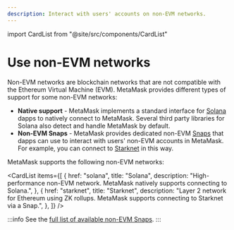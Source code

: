 ```yaml
---
description: Interact with users' accounts on non-EVM networks.
---
```


import CardList from "@site/src/components/CardList"

# Use non-EVM networks

Non-EVM networks are blockchain networks that are not compatible with the Ethereum Virtual Machine (EVM).
MetaMask provides different types of support for some non-EVM networks:

- **Native support** - MetaMask implements a standard interface for [Solana](solana.md) dapps to natively connect to MetaMask.
  Several third party libraries for Solana also detect and handle MetaMask by default.
- **Non-EVM Snaps** - MetaMask provides dedicated non-EVM [Snaps](https://metamask.io/snaps/) that dapps can use to interact with users' non-EVM accounts in MetaMask.
  For example, you can connect to [Starknet](starknet/index.md) in this way.

MetaMask supports the following non-EVM networks:

<CardList
  items={[
    {
      href: "solana",
      title: "Solana",
      description:
        "High-performance non-EVM network. MetaMask natively supports connecting to Solana.",
    },
    {
      href: "starknet",
      title: "Starknet",
      description:
        "Layer 2 network for Ethereum using ZK rollups. MetaMask supports connecting to Starknet via a Snap.",
    },
  ]}
/>

:::info
See the [full list of available non-EVM Snaps](https://snaps.metamask.io/interoperability).
:::
